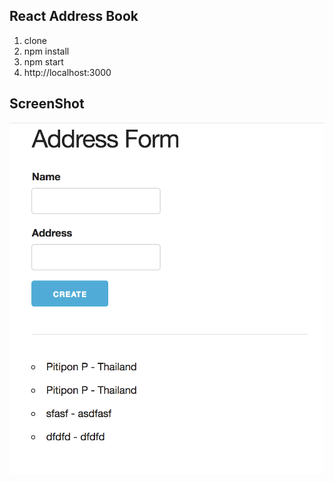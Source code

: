 

## React Address Book

1) clone
2) npm install
3) npm start
4) http://localhost:3000

## ScreenShot
![alt text](https://github.com/pitipon/React-address-book/blob/master/screenshot/Screen%20Shot%202018-04-15%20at%2015.19.31.png)
